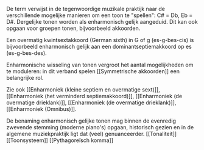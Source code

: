 De term verwijst in de tegenwoordige muzikale praktijk naar de verschillende mogelijke manieren om een toon te "spellen": C# = Db, Eb = D#.
Dergelijke tonen worden als enharmonisch gelijk aangeduid.
Dit kan ook opgaan voor groepen tonen, bijvoorbeeld akkoorden.

Een overmatig kwintsextakkoord (German sixth) in G of g (es-g-bes-cis) is bijvoorbeeld enharmonisch gelijk aan een dominantseptiemakkoord op es (es-g-bes-des).

Enharmonische wisseling van tonen vergroot het aantal mogelijkheden om te moduleren: in dit verband spelen [[Symmetrische akkoorden]] een belangrijke rol.

Zie ook [[Enharmoniek  (kleine septiem en overmatige sext)]], [[Enharmoniek (het verminderd septiemakkoord)]], [[Enharmoniek (de overmatige drieklank)]], [[Enharmoniek (de overmatige drieklank)]], [[Enharmoniek (Omnibus)]].

De benaming enharmonisch gelijke tonen mag binnen de evenredig zwevende stemming (moderne piano's) opgaan, historisch gezien en in de algemene muziekpraktijk ligt dat (veel) genuanceerder.
[[Tonaliteit]]
[[Toonsysteem]]
[[Pythagoreïsch komma]]